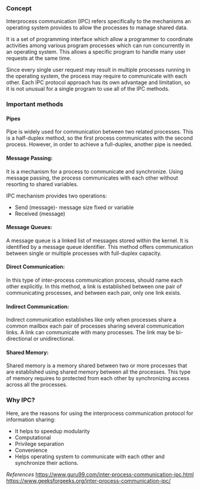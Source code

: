 ### Concept
Interprocess communication (IPC) refers specifically to the mechanisms an operating system provides to allow the processes to manage shared data.

It is a set of programming interface which allow a programmer to coordinate activities among various program processes which can run concurrently in an operating system. This allows a specific program to handle many user requests at the same time.

Since every single user request may result in multiple processes running in the operating system, the process may require to communicate with each other. Each IPC protocol approach has its own advantage and limitation, so it is not unusual for a single program to use all of the IPC methods.

### Important methods

#### Pipes
Pipe is widely used for communication between two related processes. This is a half-duplex method, so the first process communicates with the second process. However, in order to achieve a full-duplex, another pipe is needed.

#### Message Passing:
It is a mechanism for a process to communicate and synchronize. Using message passing, the process communicates with each other without resorting to shared variables.

IPC mechanism provides two operations:
- Send (message)- message size fixed or variable
- Received (message)

#### Message Queues:
A message queue is a linked list of messages stored within the kernel. It is identified by a message queue identifier. This method offers communication between single or multiple processes with full-duplex capacity.

#### Direct Communication:
In this type of inter-process communication process, should name each other explicitly. In this method, a link is established between one pair of communicating processes, and between each pair, only one link exists.
#### Indirect Communication:
Indirect communication establishes like only when processes share a common mailbox each pair of processes sharing several communication links. A link can communicate with many processes. The link may be bi-directional or unidirectional.

#### Shared Memory:
Shared memory is a memory shared between two or more processes that are established using shared memory between all the processes. This type of memory requires to protected from each other by synchronizing access across all the processes.

### Why IPC?

Here, are the reasons for using the interprocess communication protocol for information sharing:
- It helps to speedup modularity
- Computational
- Privilege separation
- Convenience
- Helps operating system to communicate with each other and synchronize their actions.


*References*
https://www.guru99.com/inter-process-communication-ipc.html
https://www.geeksforgeeks.org/inter-process-communication-ipc/